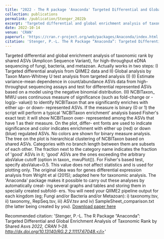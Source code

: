 ```yaml
---
title: "2022 - The R package 'Anaconda' Targeted Differential and Global Enrichment Analysis of Taxonomic Rank by Shared Asvs"
collection: publications
permalink: /publication/Stenger_2022b
excerpt: 'Targeted differential and global enrichment analysis of taxonomic rank by shared ASVs (Amplicon Sequence Variant), for high-throughput eDNA sequencing of fungi, bacteria, and metazoan. Actually works in two steps: I) Targeted differential analysis from QIIME2 data and II) Global analysis by Taxon Mann-Whitney U test analysis from targeted analysis (I) (I) Estimate variance-mean dependence in count/abundance ASVs data from high-throughput sequencing assays and test for differential represented ASVs based on a model using the negative binomial distribution. (II) NCBITaxon_ MWU uses continuous measure of significance (such as fold-change or -log(p- value)) to identify NCBITaxon that are significantly enriches with either up- or down- represented ASVs. If the measure is binary (0 or 1) the script will perform a typical 'NCBITaxon enrichment' analysis based Fisher's exact test: it will show NCBITaxon over- represented among the ASVs that have 1 as their measure. On the plot, differ- ent fonts are used to indicate significance and color indicates enrichment with either up (red) or down (blue) regulated ASVs. No colors are shown for binary measure analysis. The tree on the plot is hierarchical clustering of NCBITaxon based on shared ASVs. Categories with no branch length between them are subsets of each other. The fraction next to the category name indicates the fraction of 'good' ASVs in it; 'good' ASVs are the ones exceeding the arbitrary absValue cutoff (option in taxon_ mwuPlot()). For Fisher's based test, specify absValue=0.5. This value does not affect statistics and is used for plotting only. The original idea was for genes differential expression analysis from Wright et al (2015); adapted here for taxonomic analysis. The 'Anaconda' package makes it possible to carry out these analyses by automatically creat- ing several graphs and tables and storing them in specially created subfold- ers. You will need your QIIME2 pipeline output for each kingdom (eg; Fungi and/or Bacteria and/or Metazoan): i) taxonomy.tsv, ii) taxonomy_ RepSeq.tsv, iii) ASV.tsv and iv) SampleSheet_comparison.txt (the latter being created by you).'
date: 2022-10-14
venue: 'CRAN'
paperurl: 'https://cran.r-project.org/web/packages/Anaconda/index.html'
citation: 'Stenger, P.-L. The R Package “Anaconda”: Targeted Differential and Global Enrichment Analysis of Taxonomic Rank by Shared Asvs <i>2022, CRAN 1–28. http://dx.doi.org/10.13140/RG.2.2.11117.67048.</i>'
---
```

Targeted differential and global enrichment analysis of taxonomic rank by shared ASVs (Amplicon Sequence Variant), for high-throughput eDNA sequencing of fungi, bacteria, and metazoan. Actually works in two steps: I) Targeted differential analysis from QIIME2 data and II) Global analysis by Taxon Mann-Whitney U test analysis from targeted analysis (I) (I) Estimate variance-mean dependence in count/abundance ASVs data from high-throughput sequencing assays and test for differential represented ASVs based on a model using the negative binomial distribution. (II) NCBITaxon_ MWU uses continuous measure of significance (such as fold-change or -log(p- value)) to identify NCBITaxon that are significantly enriches with either up- or down- represented ASVs. If the measure is binary (0 or 1) the script will perform a typical 'NCBITaxon enrichment' analysis based Fisher's exact test: it will show NCBITaxon over- represented among the ASVs that have 1 as their measure. On the plot, differ- ent fonts are used to indicate significance and color indicates enrichment with either up (red) or down (blue) regulated ASVs. No colors are shown for binary measure analysis. The tree on the plot is hierarchical clustering of NCBITaxon based on shared ASVs. Categories with no branch length between them are subsets of each other. The fraction next to the category name indicates the fraction of 'good' ASVs in it; 'good' ASVs are the ones exceeding the arbitrary absValue cutoff (option in taxon_ mwuPlot()). For Fisher's based test, specify absValue=0.5. This value does not affect statistics and is used for plotting only. The original idea was for genes differential expression analysis from Wright et al (2015); adapted here for taxonomic analysis. The 'Anaconda' package makes it possible to carry out these analyses by automatically creat- ing several graphs and tables and storing them in specially created subfold- ers. You will need your QIIME2 pipeline output for each kingdom (eg; Fungi and/or Bacteria and/or Metazoan): i) taxonomy.tsv, ii) taxonomy_ RepSeq.tsv, iii) ASV.tsv and iv) SampleSheet_comparison.txt (the latter being created by you).
[Download paper here](https://cran.r-project.org/web/packages/Anaconda/index.html)

Recommended citation: 'Stenger, P.-L. The R Package “Anaconda”: Targeted Differential and Global Enrichment Analysis of Taxonomic Rank by Shared Asvs <i>2022, CRAN 1–28. http://dx.doi.org/10.13140/RG.2.2.11117.67048.</i>'
